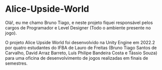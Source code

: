 # Alice-Upside-World

Olá!, eu me chamo Bruno Tiago, e neste projeto fiquei responsável pelos cargos de Programador e Level Designer (Todo o ambiente presente no jogo).

O projeto Alice Upside World foi desenvolvido na Unity Engine em 2022.2 por quatro estudantes do IFBA de Lauro de Freitas (Bruno Tiago Santos de Carvalho, David Arraz Barreto, Luís Philipe Bandeira Costa e Tássio Souza) para uma oficina de desenvolvimento de jogos realizadas em finais de semestres.
